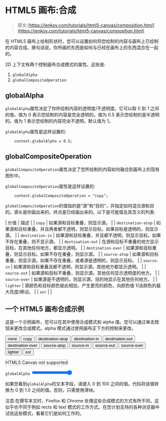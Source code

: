 # HTML5 画布:合成

> 原文:[https://jenkov.com/tutorials/html5-canvas/composition.html](https://jenkov.com/tutorials/html5-canvas/composition.html)

在 HTML5 画布上绘制形状时，您可以设置如何将您绘制的内容与画布上已绘制的内容合成。换句话说，你所画的东西是如何与已经在画布上的东西混合在一起的。

2D 上下文有两个控制画布合成模式的属性。这些是:

1.  `globalAlpha`
2.  `globalCompositeOperation`

## globalAlpha

`globalAlpha`属性决定了你所绘制内容的透明度/不透明度。它可以取 0 到 1 之间的值。值为 0 表示您绘制的内容是完全透明的。值为 0.5 表示您绘制的是半透明的。值为 1 表示您绘制的内容完全不透明。默认值为 1。

`globalAlpha`属性是这样设置的:

```
    context.globalAlpha = 0.5;

```

## globalCompositeOperation

`globalCompositeOperation`属性决定了您所绘制的内容如何融合到画布上的现有图形中。

`globalCompositeOperation`属性是这样设置的:

```
    context.globalCompositeOperation = "copy";

```

`globalCompositeOperation`的值指的是“源”和“目的”，并指定如何混合源和目的。源头是你画出来的，终点是已经画出来的。以下是可能值及其含义的列表:

| 价值 | 描述 |
| `copy` | 如果源和目标重叠，则显示源。 |
| `destination-atop` | 如果源和目标重叠，并且两者都不透明，则显示目标。如果目标是透明的，则显示源。 |
| `destination-in` | 如果源和目标重叠，并且都不透明，则显示目标。如果不存在重叠，则不显示源。 |
| `destination-out` | 在源和目标不重叠的地方显示目标。在其他任何地方，都显示透明。 |
| `destination-over` | 如果源和目标重叠，则显示目标。如果不存在重叠，则显示源。 |
| `source-atop` | 如果源和目标重叠，则显示源。如果不存在重叠，或者源是透明的，则显示目标。 |
| `source-in` | 如果源和目标重叠且都不透明，则显示源。其他地方都显示透明。 |
| `source-out` | 如果源和目标不重叠，则显示源。其他任何显示透明度的地方。 |
| `source-over` | 如果源是不透明的，则显示源。目的地显示在其他任何地方。 |
| `lighter` | 源颜色和目标颜色彼此相加，产生更亮的颜色，向颜色值 1(该颜色的最大亮度)移动。 |
| `xor` |  |

## 一个 HTML5 画布合成示例

这是一个示例画布，您可以在其中使用合成模式和 alpha 值。您可以通过单击按钮来更改合成模式。alpha 模式通过使用画布正下方的控制来更改。

<input type="button" id="none" value="none"> <input type="button" id="copy" value="copy"> <input type="button" id="destination-atop" value="destination-atop"> <input type="button" id="destination-in" value="destination-in"> <input type="button" id="destination-out" value="destination-out"> <input type="button" id="destination-over" value="destination-over"> <input type="button" id="source-atop" value="source-atop"> <input type="button" id="source-in" value="source-in"> <input type="button" id="source-out" value="source-out"> <input type="button" id="source-over" value="source-over"> <input type="button" id="lighter" value="lighter"> <input type="button" id="xor" value="xor">

<canvas id="ex1" width="500" height="300" style="border: 1px solid #cccccc;">HTML5 Canvas not supported</canvas>

 `globalAlpha` <input type="range" id="globalAlpha" min="0" max="100" value="100">

如果您看到`globalAlpha`的文本字段，请键入 0 到 100 之间的值。代码将该值转换为 0 到 1.0 之间的值。否则，只需使用滑块。

注意:在撰写本文时，Firefox 和 Chrome 处理这些合成模式的方式有所不同。这似乎也不同于例如 rects 和 text 模式的工作方式。在您计划支持的各种浏览器中试验这些模式，看看它们是如何工作的。